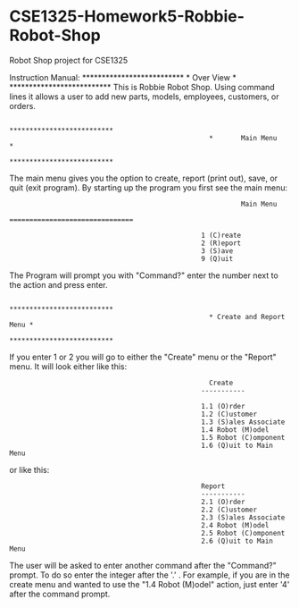 # CSE1325-Homework5-Robbie-Robot-Shop
Robot Shop project for CSE1325

Instruction Manual:                                   **************************
                                                      *       Over View        *
                                                      **************************
This is Robbie Robot Shop. Using command lines it allows a user to add new parts,
models, employees, customers, or orders.

                                                      **************************
                                                      *       Main Menu        *
                                                      **************************

The main menu gives you the option to create, report (print out), save, or quit (exit program).
By starting up the program you first see the main menu:

                                                              Main Menu        
                                                    ===============================

                                                    1 (C)reate
                                                    2 (R)eport 
                                                    3 (S)ave  
                                                    9 (Q)uit 


The Program will prompt you with "Command?" enter the number next to the action and press enter.




                                                      **************************
                                                      * Create and Report Menu *
                                                      **************************


If you enter 1 or 2 you will go to either the "Create" menu or the "Report" menu. 
It will look either like this:

                                                      Create   
                                                    -----------

                                                    1.1 (O)rder
                                                    1.2 (C)ustomer
                                                    1.3 (S)ales Associate
                                                    1.4 Robot (M)odel
                                                    1.5 Robot (C)omponent
                                                    1.6 (Q)uit to Main Menu

or like this:

                                                    Report   
                                                    -----------
                                                    2.1 (O)rder
                                                    2.2 (C)ustomer
                                                    2.3 (S)ales Associate
                                                    2.4 Robot (M)odel
                                                    2.5 Robot (C)omponent
                                                    2.6 (Q)uit to Main Menu

The user will be asked to enter another command after the "Command?" prompt.
To do so enter the integer after the '.' . For example, if you are in the
create menu and wanted to use the "1.4 Robot (M)odel" action, just enter
'4' after the command prompt. 
